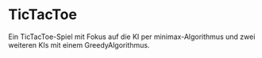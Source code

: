 # TicTacToe
Ein TicTacToe-Spiel mit Fokus auf die KI per minimax-Algorithmus und zwei weiteren KIs mit einem GreedyAlgorithmus.
